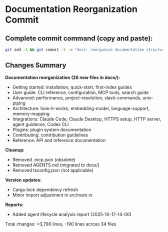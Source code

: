 # Documentation Reorganization Commit

## Complete commit command (copy and paste):

```bash
git add -A && git commit -S -m "docs: reorganize documentation structure for pre-release"
```

## Changes Summary

**Documentation reorganization (26 new files in docs/):**
- Getting started: installation, quick-start, first-index guides
- User guide: CLI reference, configuration, MCP tools, search guide
- Advanced: performance, project-resolution, slash-commands, unix-piping
- Architecture: how-it-works, embedding-model, language-support, memory-mapping
- Integrations: Claude Code, Claude Desktop, HTTPS setup, HTTP server, agent guidance, Codex CLI
- Plugins: plugin system documentation
- Contributing: contribution guidelines
- Reference: API and reference documentation

**Cleanup:**
- Removed .mcp.json (obsolete)
- Removed AGENTS.md (migrated to docs/)
- Removed tsconfig.json (not applicable)

**Version updates:**
- Cargo.lock dependency refresh
- Minor import adjustment in src/main.rs

**Reports:**
- Added agent lifecycle analysis report (2025-10-17-14-00)

Total changes: +3,790 lines, -190 lines across 34 files
